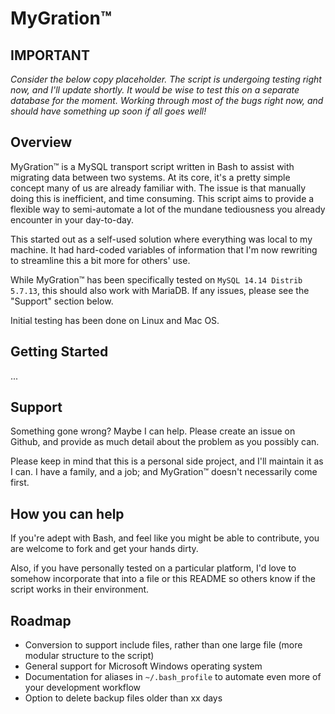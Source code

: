 # MyGration™

## IMPORTANT

_Consider the below copy placeholder. The script is undergoing testing right now, and I'll update shortly. It would be wise to test this on a separate database for the moment. Working through most of the bugs right now, and should have something up soon if all goes well!_

## Overview

MyGration™ is a MySQL transport script written in Bash to assist with migrating data between two systems. At its core, it's a pretty simple concept many of us are already familiar with. The issue is that manually doing this is inefficient, and time consuming. This script aims to provide a flexible way to semi-automate a lot of the mundane tediousness you already encounter in your day-to-day.

This started out as a self-used solution where everything was local to my machine. It had hard-coded variables of information that I'm now rewriting to streamline this a bit more for others' use.

While MyGration™ has been specifically tested on `MySQL 14.14 Distrib 5.7.13`, this should also work with MariaDB. If any issues, please see the "Support" section below.

Initial testing has been done on Linux and Mac OS.

## Getting Started
...

## Support

Something gone wrong? Maybe I can help. Please create an issue on Github, and provide as much detail about the problem as you possibly can.

Please keep in mind that this is a personal side project, and I'll maintain it as I can. I have a family, and a job; and MyGration™ doesn't necessarily come first.

## How you can help

If you're adept with Bash, and feel like you might be able to contribute, you are welcome to fork and get your hands dirty.

Also, if you have personally tested on a particular platform, I'd love to somehow incorporate that into a file or this README so others know if the script works in their environment.

## Roadmap
- Conversion to support include files, rather than one large file (more modular structure to the script)
- General support for Microsoft Windows operating system
- Documentation for aliases in `~/.bash_profile` to automate even more of your development workflow
- Option to delete backup files older than xx days
